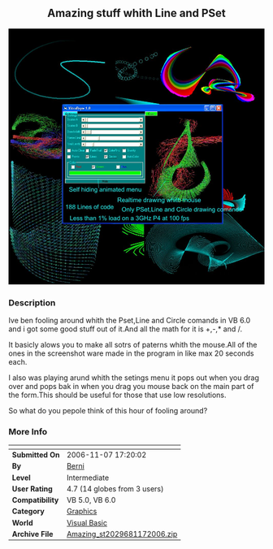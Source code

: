 ﻿<div align="center">

## Amazing stuff whith Line and PSet

<img src="PIC20061171716138736.jpg">
</div>

### Description

Ive ben fooling around whith the Pset,Line and Circle comands in VB 6.0 and i got some good stuff out of it.And all the math for it is +,-,* and /.

It basicly alows you to make all sotrs of paterns whith the mouse.All of the ones in the screenshot ware made in the program in like max 20 seconds each.

I also was playing arund whith the setings menu it pops out when you drag over and pops bak in when you drag you mouse back on the main part of the form.This should be useful for those that use low resolutions.

So what do you pepole think of this hour of fooling around?
 
### More Info
 


<span>             |<span>
---                |---
**Submitted On**   |2006-11-07 17:20:02
**By**             |[Berni](https://github.com/Planet-Source-Code/PSCIndex/blob/master/ByAuthor/berni.md)
**Level**          |Intermediate
**User Rating**    |4.7 (14 globes from 3 users)
**Compatibility**  |VB 5\.0, VB 6\.0
**Category**       |[Graphics](https://github.com/Planet-Source-Code/PSCIndex/blob/master/ByCategory/graphics__1-46.md)
**World**          |[Visual Basic](https://github.com/Planet-Source-Code/PSCIndex/blob/master/ByWorld/visual-basic.md)
**Archive File**   |[Amazing\_st2029681172006\.zip](https://github.com/Planet-Source-Code/berni-amazing-stuff-whith-line-and-pset__1-67032/archive/master.zip)








